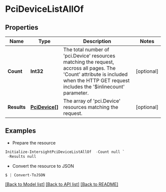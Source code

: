 # PciDeviceListAllOf
## Properties

Name | Type | Description | Notes
------------ | ------------- | ------------- | -------------
**Count** | **Int32** | The total number of &#39;pci.Device&#39; resources matching the request, accross all pages. The &#39;Count&#39; attribute is included when the HTTP GET request includes the &#39;$inlinecount&#39; parameter. | [optional] 
**Results** | [**PciDevice[]**](PciDevice.md) | The array of &#39;pci.Device&#39; resources matching the request. | [optional] 

## Examples

- Prepare the resource
```powershell
Initialize-IntersightPciDeviceListAllOf  -Count null `
 -Results null
```

- Convert the resource to JSON
```powershell
$ | Convert-ToJSON
```

[[Back to Model list]](../README.md#documentation-for-models) [[Back to API list]](../README.md#documentation-for-api-endpoints) [[Back to README]](../README.md)

